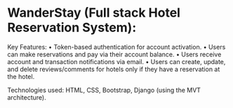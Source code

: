 # WanderStay (Full stack Hotel Reservation System):

Key Features:
• Token-based authentication for account activation.
• Users can make reservations and pay via their account balance.
• Users receive account and transaction notifications via email.
• Users can create, update, and delete reviews/comments for hotels only if they have a reservation at the hotel.

Technologies used: HTML, CSS, Bootstrap, Django (using the MVT architecture).
